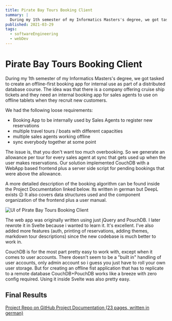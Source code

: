 ```yaml
---
title: Pirate Bay Tours Booking Client
summary: |
  During my 1th semester of my Informatics Masters's degree, we got tasked to create an offline-first booking app for internal use by a cruise line.
published: 2021-03-29
tags:
  - softwareEngineering
  - webDev
---
```


# Pirate Bay Tours Booking Client

During my 1th semester of my Informatics Masters's degree, we got tasked to create an offline-first booking app for internal use as part of a distributed database course. The idea was that there is a company offering cruise ship tickets and they need an internal booking app for sales agents to use on offline tablets when they recruit new customers.

We had the following loose requirements:

- Booking App to be internally used by Sales Agents to register new reservations
- multiple travel tours / boats with different capacities
- multiple sales agents working offline
- sync everybody together at some point

The issue is, that you don't want too much overbooking. So we generate an allowance per tour for every sales agent at sync that gets used up when the user makes reservations. Our solution implemented CouchDB with a WebApp based frontend plus a server side script for pending bookings that were above the allowance.

A more detailed description of the booking algorithm can be found inside the Project Documentation linked below. Its written in german but DeepL exists 😉 It also covers data structures used and the component organization of the frontend plus a user manual.

![UI of Pirate Bay Tours Booking Client](/files/projects/pirate-bay-tours/pbt-ui.png)

The web app was originally written using just jQuery and PouchDB. I later rewrote it in Svelte because i wanted to learn it. It's excellent. I've also added more features (auth, printing of reservations, adding themes, markdown tour descriptions) since the new codebase is much better to work in.

CouchDB is for the most part pretty easy to work with, except when it comes to user accounts. There doesn't seem to be a "built in" handling of user accounts, only admin account so i guess you just have to roll your own user storage. But for creating an offline fist application that has to replicate to a remote database CouchDB+PouchDB works like a breeze with zero config required. Using it inside Svelte was also pretty easy.

## Final Results

<div class="resources">
  <a class="pill" href="https://github.com/SarcevicAntonio/Booking-App" target="_blank" rel="noreferrer">
  Project Repo on GitHub
  </a>
  <a class="pill" href="/files/projects/pirate-bay-tours/VI___Dokumentation.pdf" target="_blank" rel="noreferrer">
  Project Documentation (23 pages, written in german)
  </a>
</div>
